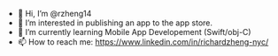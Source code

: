 - 👋 Hi, I’m @rzheng14
- 👀 I’m interested in publishing an app to the app store.
- 🌱 I’m currently learning Mobile App Developement (Swift/obj-C)
- 📫 How to reach me: https://www.linkedin.com/in/richardzheng-nyc/

<!---
rzheng14/rzheng14 is a ✨ special ✨ repository because its `README.md` (this file) appears on your GitHub profile.
You can click the Preview link to take a look at your changes.
--->
